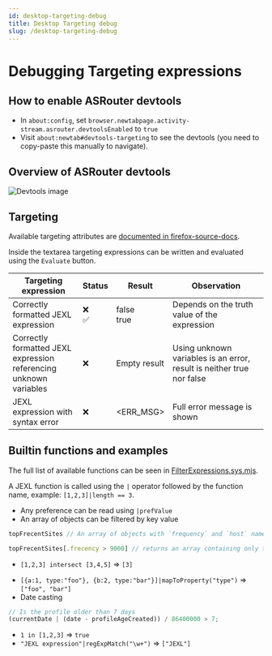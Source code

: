 ```yaml
---
id: desktop-targeting-debug
title: Desktop Targeting debug
slug: /desktop-targeting-debug
---
```


# Debugging Targeting expressions

## How to enable ASRouter devtools

- In `about:config`, set `browser.newtabpage.activity-stream.asrouter.devtoolsEnabled` to `true`
- Visit `about:newtab#devtools-targeting` to see the devtools (you need to copy-paste this manually to navigate).

## Overview of ASRouter devtools

![Devtools image](/img/desktop/desktop-devtools.png)

## Targeting

Available targeting attributes are [documented in firefox-source-docs](https://firefox-source-docs.mozilla.org/browser/components/newtab/content-src/asrouter/docs/targeting-attributes.html).

Inside the textarea targeting expressions can be written and evaluated using the `Evaluate` button.

| Targeting expression                                                   | Status    | Result          | Observation                                                           |
| ---------------------------------------------------------------------- | --------- | --------------- | --------------------------------------------------------------------- |
| Correctly formatted JEXL expression <br/>                              | ❌<br/>✅ | false<br/> true | Depends on the truth value of the expression                          |
| Correctly formatted JEXL expression<br/> referencing unknown variables | ❌        | Empty result    | Using unknown variables is an error, result is neither true nor false |
| JEXL expression with syntax error                                      | ❌        | <ERR_MSG>       | Full error message is shown                                           |

## Builtin functions and examples

The full list of available functions can be seen in [FilterExpressions.sys.mjs](https://searchfox.org/mozilla-central/source/toolkit/components/utils/FilterExpressions.sys.mjs).

A JEXL function is called using the `|` operator followed by the function name, example: `[1,2,3]|length == 3`.

- Any preference can be read using `|prefValue`
- An array of objects can be filtered by key value

```js
topFrecentSites // An array of objects with `frequency` and `host` names

topFrecentSites[.frecency > 9000] // returns an array containing only those objects with frequency over 9000
```

- `[1,2,3] intersect [3,4,5]` => `[3]`

* `[{a:1, type:"foo"}, {b:2, type:"bar"}]|mapToProperty("type")` => `["foo", "bar"]`
* Date casting

```js
// Is the profile older than 7 days
(currentDate | (date - profileAgeCreated)) / 86400000 > 7;
```

- `1 in [1,2,3]` => `true`
- `"JEXL expression"|regExpMatch("\w+")` => `["JEXL"]`
